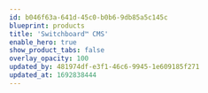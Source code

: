 ```yaml
---
id: b046f63a-641d-45c0-b0b6-9db85a5c145c
blueprint: products
title: 'Switchboard™ CMS'
enable_hero: true
show_product_tabs: false
overlay_opacity: 100
updated_by: 481974df-e3f1-46c6-9945-1e609185f271
updated_at: 1692838444
---
```

